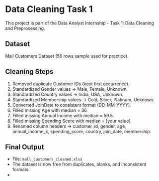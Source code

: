 # Data Cleaning Task 1

This project is part of the Data Analyst Internship - Task 1: Data Cleaning and Preprocessing.

## Dataset
Mall Customers Dataset (50 rows sample used for practice).

## Cleaning Steps
1. Removed duplicate Customer IDs (kept first occurrence).
2. Standardized Gender values → Male, Female, Unknown.
3. Standardized Country values → India, USA, Unknown.
4. Standardized Membership values → Gold, Silver, Platinum, Unknown.
5. Converted JoinDate to consistent format (DD-MM-YYYY).
6. Filled missing Age with median = 36.
7. Filled missing Annual Income with median = 59.5.
8. Filled missing Spending Score with median = [your value].
9. Renamed column headers → customer_id, gender, age, annual_income_k, spending_score, country, join_date, membership.

## Final Output
- File: `mall_customers_cleaned.xlsx`
- The dataset is now free from duplicates, blanks, and inconsistent formats.
-

